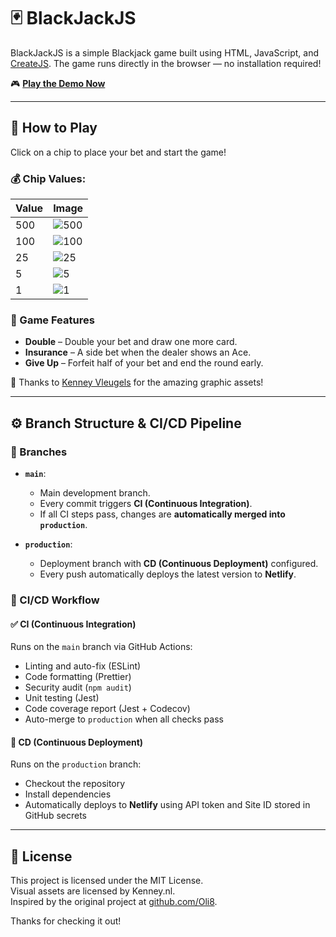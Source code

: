 # 🃏 BlackJackJS

BlackJackJS is a simple Blackjack game built using HTML, JavaScript, and [CreateJS](https://createjs.com/). The game runs directly in the browser — no installation required!

🎮 **[Play the Demo Now](https://blackjack-cicd.netlify.app/)**

---

## 🎲 How to Play

Click on a chip to place your bet and start the game!

### 💰 Chip Values:

| Value | Image                                                                                                      |
| ----- | ---------------------------------------------------------------------------------------------------------- |
| 500   | ![500](https://raw.githubusercontent.com/Oli8/BlackJackJs/master/assets/PNG/Chips/chipBlueWhite_side.png)  |
| 100   | ![100](https://raw.githubusercontent.com/Oli8/BlackJackJs/master/assets/PNG/Chips/chipBlackWhite_side.png) |
| 25    | ![25](https://raw.githubusercontent.com/Oli8/BlackJackJs/master/assets/PNG/Chips/chipGreenWhite_side.png)  |
| 5     | ![5](https://raw.githubusercontent.com/Oli8/BlackJackJs/master/assets/PNG/Chips/chipRedWhite_side.png)     |
| 1     | ![1](https://raw.githubusercontent.com/Oli8/BlackJackJs/master/assets/PNG/Chips/chipWhiteBlue_side.png)    |

### 🔧 Game Features

- **Double** – Double your bet and draw one more card.
- **Insurance** – A side bet when the dealer shows an Ace.
- **Give Up** – Forfeit half of your bet and end the round early.

🎨 Thanks to [Kenney Vleugels](http://www.kenney.nl) for the amazing graphic assets!

---

## ⚙️ Branch Structure & CI/CD Pipeline

### 📁 Branches

- **`main`**:

  - Main development branch.
  - Every commit triggers **CI (Continuous Integration)**.
  - If all CI steps pass, changes are **automatically merged into `production`**.

- **`production`**:
  - Deployment branch with **CD (Continuous Deployment)** configured.
  - Every push automatically deploys the latest version to **Netlify**.

### 🔄 CI/CD Workflow

#### ✅ CI (Continuous Integration)

Runs on the `main` branch via GitHub Actions:

- Linting and auto-fix (ESLint)
- Code formatting (Prettier)
- Security audit (`npm audit`)
- Unit testing (Jest)
- Code coverage report (Jest + Codecov)
- Auto-merge to `production` when all checks pass

#### 🚀 CD (Continuous Deployment)

Runs on the `production` branch:

- Checkout the repository
- Install dependencies
- Automatically deploys to **Netlify** using API token and Site ID stored in GitHub secrets

---

## 📜 License

This project is licensed under the MIT License.  
Visual assets are licensed by Kenney.nl.  
Inspired by the original project at [github.com/Oli8](https://github.com/Oli8).

Thanks for checking it out!
